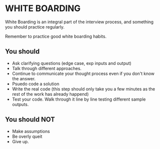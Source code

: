 # WHITE BOARDING

White Boarding is an integral part of the interview process, and something
you should practice regularly.

Remember to practice good white boarding habits.

## You should
* Ask clarifying questions (edge case, exp inputs and output)
* Talk through different approaches.
* Continue to communicate your thought process even if you don't know the answer.
* Psuedo code a solution
* Write the real code (this step should only take you a few minutes as the rest of the work has already happend)
* Test your code. Walk through it line by line testing different sample outputs.

## You should NOT
* Make assumptions
* Be overly queit
* Give up. 
